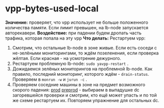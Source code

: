 # vpp-bytes-used-local

**Значение:** проверяет, что vpp использует не больше положенного количества памяти. Если лимит превышен, на lb-node запускается авторекавери.
**Воздействие:** при падении будем дропать часть трафика, которая попала на эту vpp
**Что делать:** Рестартуем vpp:
1. Смотрим, что остальные lb-node в зоне живые. Если есть соседи с не-зелёными мониторингами, то ждём позеленения, если проверка жёлтая. Если красная - на усмотрение дежурного.
2. Рестартуем проблемную lb-node: `sudo yavpp-restart` .
3. Дожидаемся зелёных мониторингов на проблемной lb-node. Как правило, последний мониторинг, которого ждём - `drain-status`. Проверяем в `monrun -w` и `jurun -c` .
4. Проверяем соседние машины в зоне на предмет возможного скорого падения: [prod](https://solomon.cloud.yandex-team.ru/?project=yandexcloud&cluster=cloud_prod_ylb&service=vsop&l.host=!cluster&l.name=vpp-bytes-used&graph=auto&stack=false) [preprod](https://solomon.cloud.yandex-team.ru/?project=yandexcloud&cluster=cloud_preprod_ylb&service=vsop&l.host=!cluster&l.name=vpp-bytes-used&graph=auto&stack=false) - выбираем в выпадушке dc загоревшейся проверки и смотрим, кто ещё может упасть и по той же схеме рестартуем их. Повторяем упражнение для остальных dc.
